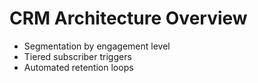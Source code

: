 # CRM Architecture Overview

- Segmentation by engagement level
- Tiered subscriber triggers
- Automated retention loops